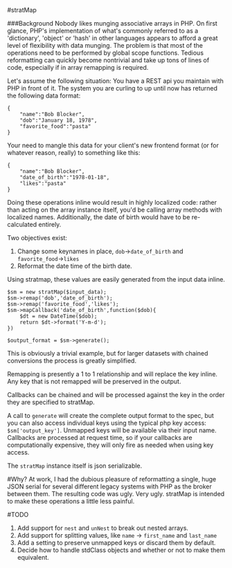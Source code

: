 #stratMap


###Background
Nobody likes munging associative arrays in PHP.  On first glance, PHP's implementation of what's commonly referred to as a 'dictionary', 'object' or 'hash' in other languages appears to afford a great level of flexibility with data munging.  The problem is that most of the operations need to be performed by global scope functions.  Tedious reformatting can quickly become nontrivial and take up tons of lines of code, especially if in array remapping is required.

Let's assume the following situation:  You have a REST api you maintain with PHP in front of it.  The system you are curling to up until now has returned the following data format:

```
{
	"name":"Bob Blocker",
	"dob":"January 18, 1978",
	"favorite_food":"pasta"
}
```

Your need to mangle this data for your client's new frontend format (or for whatever reason, really) to something like this:

```
{
	"name":"Bob Blocker",
	"date_of_birth":"1978-01-18",
	"likes":"pasta"
}
```

Doing these operations inline would result in highly localized code: rather than acting on the array instance itself, you'd be calling array methods with localized names.  Additionally, the date of birth would have to be re-calculated entirely.

Two objectives exist:

1. Change some keynames in place, `dob`->`date_of_birth` and `favorite_food`->`likes`
2. Reformat the date time of the birth date.

Using stratmap, these values are easily generated from the input data inline.

```
$sm = new stratMap($input_data);
$sm->remap('dob','date_of_birth');
$sm->remap('favorite_food','likes');
$sm->mapCallback('date_of_birth',function($dob){
	$dt = new DateTime($dob);
	return $dt->format('Y-m-d');
})

$output_format = $sm->generate();
```

This is obviously a trivial example, but for larger datasets with chained conversions the process is greatly simplified.

Remapping is presently a 1 to 1 relationship and will replace the key inline.  Any key that is not remapped will be preserved in the output.

Callbacks can be chained and will be processed against the key in the order they are specified to stratMap.

A call to `generate` will create the complete output format to the spec, but you can also access individual keys using the typical php key access: `$sm['output_key']`.  Unmapped keys will be available via their input name.  Callbacks are processed at request time, so if your callbacks are computationally expensive, they will only fire as needed when using key access.

The `stratMap` instance itself is json serializable.

#Why?
At work, I had the dubious pleasure of reformatting a single, huge JSON serial for several different legacy systems with PHP as the broker between them.  The resulting code was ugly.  Very ugly.  stratMap is intended to make these operations a little less painful.

#TODO
1. Add support for `nest` and `unNest` to break out nested arrays.
2. Add support for splitting values, like `name` -> `first_name` and `last_name`
3. Add a setting to preserve unmapped keys or discard them by default.
4. Decide how to handle stdClass objects and whether or not to make them equivalent.